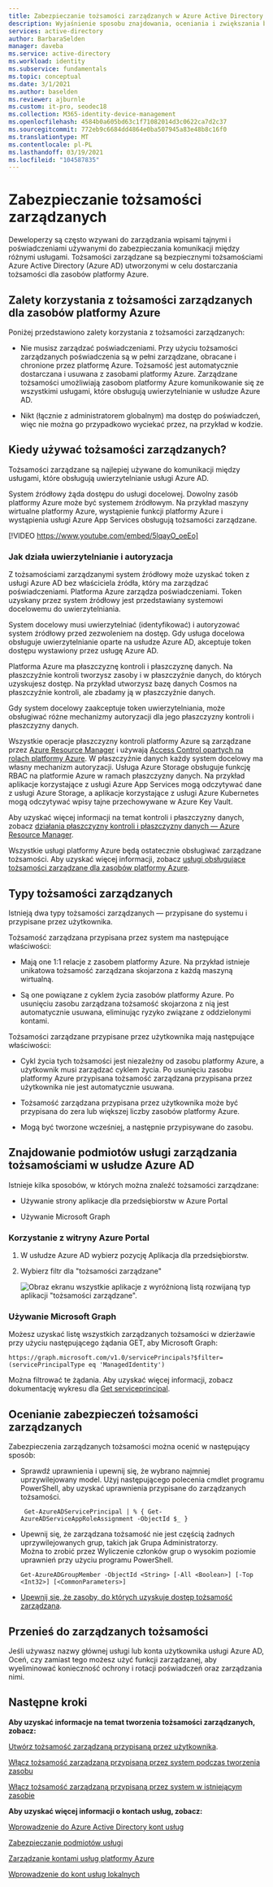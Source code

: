```yaml
---
title: Zabezpieczanie tożsamości zarządzanych w Azure Active Directory
description: Wyjaśnienie sposobu znajdowania, oceniania i zwiększania bezpieczeństwa zarządzanych tożsamości.
services: active-directory
author: BarbaraSelden
manager: daveba
ms.service: active-directory
ms.workload: identity
ms.subservice: fundamentals
ms.topic: conceptual
ms.date: 3/1/2021
ms.author: baselden
ms.reviewer: ajburnle
ms.custom: it-pro, seodec18
ms.collection: M365-identity-device-management
ms.openlocfilehash: 4584b0a605bd63c1f71082014d3c0622ca7d2c37
ms.sourcegitcommit: 772eb9c6684dd4864e0ba507945a83e48b8c16f0
ms.translationtype: MT
ms.contentlocale: pl-PL
ms.lasthandoff: 03/19/2021
ms.locfileid: "104587835"
---
```

# <a name="securing-managed-identities"></a>Zabezpieczanie tożsamości zarządzanych

Deweloperzy są często wzywani do zarządzania wpisami tajnymi i poświadczeniami używanymi do zabezpieczania komunikacji między różnymi usługami. Tożsamości zarządzane są bezpiecznymi tożsamościami Azure Active Directory (Azure AD) utworzonymi w celu dostarczania tożsamości dla zasobów platformy Azure.

## <a name="benefits-of-using-managed-identities-for-azure-resources"></a>Zalety korzystania z tożsamości zarządzanych dla zasobów platformy Azure

Poniżej przedstawiono zalety korzystania z tożsamości zarządzanych:

* Nie musisz zarządzać poświadczeniami. Przy użyciu tożsamości zarządzanych poświadczenia są w pełni zarządzane, obracane i chronione przez platformę Azure. Tożsamość jest automatycznie dostarczana i usuwana z zasobami platformy Azure. Zarządzane tożsamości umożliwiają zasobom platformy Azure komunikowanie się ze wszystkimi usługami, które obsługują uwierzytelnianie w usłudze Azure AD.

* Nikt (łącznie z administratorem globalnym) ma dostęp do poświadczeń, więc nie można go przypadkowo wyciekać przez, na przykład w kodzie.

## <a name="when-to-use-managed-identities"></a>Kiedy używać tożsamości zarządzanych?

Tożsamości zarządzane są najlepiej używane do komunikacji między usługami, które obsługują uwierzytelnianie usługi Azure AD. 

System źródłowy żąda dostępu do usługi docelowej. Dowolny zasób platformy Azure może być systemem źródłowym. Na przykład maszyny wirtualne platformy Azure, wystąpienie funkcji platformy Azure i wystąpienia usługi Azure App Services obsługują tożsamości zarządzane.

[!VIDEO https://www.youtube.com/embed/5lqayO_oeEo]

### <a name="how-authentication-and-authorization-work"></a>Jak działa uwierzytelnianie i autoryzacja

Z tożsamościami zarządzanymi system źródłowy może uzyskać token z usługi Azure AD bez właściciela źródła, który ma zarządzać poświadczeniami. Platforma Azure zarządza poświadczeniami. Token uzyskany przez system źródłowy jest przedstawiany systemowi docelowemu do uwierzytelniania. 

System docelowy musi uwierzytelniać (identyfikować) i autoryzować system źródłowy przed zezwoleniem na dostęp. Gdy usługa docelowa obsługuje uwierzytelnianie oparte na usłudze Azure AD, akceptuje token dostępu wystawiony przez usługę Azure AD. 

Platforma Azure ma płaszczyznę kontroli i płaszczyznę danych. Na płaszczyźnie kontroli tworzysz zasoby i w płaszczyźnie danych, do których uzyskujesz dostęp. Na przykład utworzysz bazę danych Cosmos na płaszczyźnie kontroli, ale zbadamy ją w płaszczyźnie danych.

Gdy system docelowy zaakceptuje token uwierzytelniania, może obsługiwać różne mechanizmy autoryzacji dla jego płaszczyzny kontroli i płaszczyzny danych.

Wszystkie operacje płaszczyzny kontroli platformy Azure są zarządzane przez [Azure Resource Manager](../../azure-resource-manager/management/overview.md) i używają [Access Control opartych na rolach platformy Azure](../../role-based-access-control/overview.md). W płaszczyźnie danych każdy system docelowy ma własny mechanizm autoryzacji. Usługa Azure Storage obsługuje funkcję RBAC na platformie Azure w ramach płaszczyzny danych. Na przykład aplikacje korzystające z usługi Azure App Services mogą odczytywać dane z usługi Azure Storage, a aplikacje korzystające z usługi Azure Kubernetes mogą odczytywać wpisy tajne przechowywane w Azure Key Vault.

Aby uzyskać więcej informacji na temat kontroli i płaszczyzny danych, zobacz [działania płaszczyzny kontroli i płaszczyzny danych — Azure Resource Manager](../../azure-resource-manager/management/control-plane-and-data-plane.md).

Wszystkie usługi platformy Azure będą ostatecznie obsługiwać zarządzane tożsamości. Aby uzyskać więcej informacji, zobacz [usługi obsługujące tożsamości zarządzane dla zasobów platformy Azure](../managed-identities-azure-resources/services-support-managed-identities.md).

##  

## <a name="types-of-managed-identities"></a>Typy tożsamości zarządzanych

Istnieją dwa typy tożsamości zarządzanych — przypisane do systemu i przypisane przez użytkownika.

Tożsamość zarządzana przypisana przez system ma następujące właściwości:

* Mają one 1:1 relacje z zasobem platformy Azure. Na przykład istnieje unikatowa tożsamość zarządzana skojarzona z każdą maszyną wirtualną.

* Są one powiązane z cyklem życia zasobów platformy Azure. Po usunięciu zasobu zarządzana tożsamość skojarzona z nią jest automatycznie usuwana, eliminując ryzyko związane z oddzielonymi kontami. 

Tożsamości zarządzane przypisane przez użytkownika mają następujące właściwości:

* Cykl życia tych tożsamości jest niezależny od zasobu platformy Azure, a użytkownik musi zarządzać cyklem życia. Po usunięciu zasobu platformy Azure przypisana tożsamość zarządzana przypisana przez użytkownika nie jest automatycznie usuwana.

* Tożsamość zarządzana przypisana przez użytkownika może być przypisana do zera lub większej liczby zasobów platformy Azure.

* Mogą być tworzone wcześniej, a następnie przypisywane do zasobu.

## <a name="find-managed-identity-service-principals-in-azure-ad"></a>Znajdowanie podmiotów usługi zarządzania tożsamościami w usłudze Azure AD

Istnieje kilka sposobów, w których można znaleźć tożsamości zarządzane:

* Używanie strony aplikacje dla przedsiębiorstw w Azure Portal

* Używanie Microsoft Graph

### <a name="using-the-azure-portal"></a>Korzystanie z witryny Azure Portal

1. W usłudze Azure AD wybierz pozycję Aplikacja dla przedsiębiorstw.

2. Wybierz filtr dla "tożsamości zarządzane" 

   ![Obraz ekranu wszystkie aplikacje z wyróżnioną listą rozwijaną typ aplikacji "tożsamości zarządzane".](./media/securing-service-accounts/service-accounts-managed-identities.png)

 

### <a name="using-microsoft-graph"></a>Używanie Microsoft Graph

Możesz uzyskać listę wszystkich zarządzanych tożsamości w dzierżawie przy użyciu następującego żądania GET, aby Microsoft Graph:

`https://graph.microsoft.com/v1.0/servicePrincipals?$filter=(servicePrincipalType eq 'ManagedIdentity') `

Można filtrować te żądania. Aby uzyskać więcej informacji, zobacz dokumentację wykresu dla [Get serviceprincipal](/graph/api/serviceprincipal-get?view=).

## <a name="assess-the-security-of-managed-identities"></a>Ocenianie zabezpieczeń tożsamości zarządzanych 

Zabezpieczenia zarządzanych tożsamości można ocenić w następujący sposób:

* Sprawdź uprawnienia i upewnij się, że wybrano najmniej uprzywilejowany model. Użyj następującego polecenia cmdlet programu PowerShell, aby uzyskać uprawnienia przypisane do zarządzanych tożsamości.

   ` Get-AzureADServicePrincipal | % { Get-AzureADServiceAppRoleAssignment -ObjectId $_ }`

 
* Upewnij się, że zarządzana tożsamość nie jest częścią żadnych uprzywilejowanych grup, takich jak Grupa Administratorzy.  
Można to zrobić przez Wyliczenie członków grup o wysokim poziomie uprawnień przy użyciu programu PowerShell.

   `Get-AzureADGroupMember -ObjectId <String> [-All <Boolean>] [-Top <Int32>] [<CommonParameters>]`

* [Upewnij się, że zasoby, do których uzyskuje dostęp tożsamość zarządzana](../../role-based-access-control/role-assignments-list-powershell.md).

## <a name="move-to-managed-identities"></a>Przenieś do zarządzanych tożsamości

Jeśli używasz nazwy głównej usługi lub konta użytkownika usługi Azure AD, Oceń, czy zamiast tego możesz użyć funkcji zarządzanej, aby wyeliminować konieczność ochrony i rotacji poświadczeń oraz zarządzania nimi. 

## <a name="next-steps"></a>Następne kroki

**Aby uzyskać informacje na temat tworzenia tożsamości zarządzanych, zobacz:** 

[Utwórz tożsamość zarządzaną przypisaną przez użytkownika](../managed-identities-azure-resources/how-to-manage-ua-identity-portal.md). 

[Włącz tożsamość zarządzaną przypisaną przez system podczas tworzenia zasobu](../managed-identities-azure-resources/qs-configure-portal-windows-vm.md)

[Włącz tożsamość zarządzaną przypisaną przez system w istniejącym zasobie](../managed-identities-azure-resources/qs-configure-portal-windows-vm.md)

**Aby uzyskać więcej informacji o kontach usług, zobacz:**

[Wprowadzenie do Azure Active Directory kont usług](service-accounts-introduction-azure.md)

[Zabezpieczanie podmiotów usługi](service-accounts-principal.md)

[Zarządzanie kontami usług platformy Azure](service-accounts-governing-azure.md)

[Wprowadzenie do kont usług lokalnych](service-accounts-on-premises.md)

 

 

